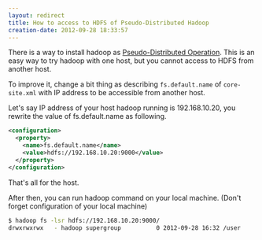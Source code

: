 ```yaml
---
layout: redirect
title: How to access to HDFS of Pseudo-Distributed Hadoop
creation-date: 2012-09-28 18:33:57
---
```

There is a way to install hadoop as [Pseudo-Distributed Operation][1].
This is an easy way to try hadoop with one host, but you cannot access to HDFS from another host.

[1]: https://hadoop.apache.org/docs/r0.20.2/quickstart.html#PseudoDistributed

To improve it, change a bit thing as
describing `fs.default.name` of `core-site.xml`
with IP address to be accessible from another host.

Let's say IP address of your host hadoop running is 192.168.10.20,
you rewrite the value of fs.default.name as following.

```xml
<configuration>
  <property>
    <name>fs.default.name</name>
    <value>hdfs://192.168.10.20:9000</value>
  </property>
</configuration>
```

That's all for the host.


After then, you can run hadoop command on your local machine. (Don't forget configuration of your local machine)

```bash
$ hadoop fs -lsr hdfs://192.168.10.20:9000/
drwxrwxrwx   - hadoop supergroup          0 2012-09-28 16:32 /user
```
